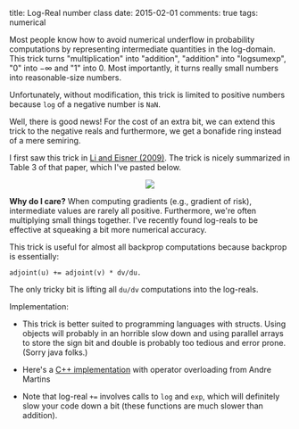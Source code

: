 title: Log-Real number class
date: 2015-02-01
comments: true
tags: numerical

Most people know how to avoid numerical underflow in probability computations by
representing intermediate quantities in the log-domain. This trick turns
"multiplication" into "addition", "addition" into "logsumexp", "0" into
$-\infty$ and "1" into $0$. Most importantly, it turns really small numbers into
reasonable-size numbers.

Unfortunately, without modification, this trick is limited to positive numbers
because `log` of a negative number is `NaN`.

Well, there is good news! For the cost of an extra bit, we can extend this trick
to the negative reals and furthermore, we get a bonafide ring instead of a mere
semiring.

I first saw this trick in
[Li and Eisner (2009)](http://www.aclweb.org/anthology/D09-1005). The trick is
nicely summarized in Table 3 of that paper, which I've pasted below.

<div style="text-align:center">
<img src="/blog/images/logreal.png"/>
</div>

**Why do I care?** When computing gradients (e.g., gradient of risk),
intermediate values are rarely all positive. Furthermore, we're often
multiplying small things together. I've recently found log-reals to be effective
at squeaking a bit more numerical accuracy.

This trick is useful for almost all backprop computations because backprop is
essentially:

```
adjoint(u) += adjoint(v) * dv/du.
```

The only tricky bit is lifting all ``du/dv`` computations into the log-reals.

Implementation:

- This trick is better suited to programming languages with structs. Using
  objects will probably in an horrible slow down and using parallel arrays to
  store the sign bit and double is probably too tedious and error prone. (Sorry
  java folks.)

- Here's a [C++ implementation](https://github.com/andre-martins/TurboParser/blob/master/src/util/logval.h)
  with operator overloading from Andre Martins

- Note that log-real `+=` involves calls to `log` and `exp`, which will
  definitely slow your code down a bit (these functions are much slower than
  addition).
